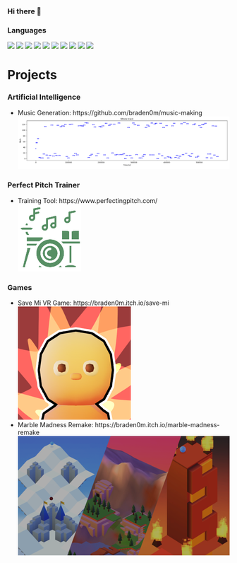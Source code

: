 ### Hi there 👋

### Languages
<div>
<img src="https://img.shields.io/badge/C%2B%2B-00239C?style=for-the-badge&logo=c%2B%2B&logoColor=white" />
<img src="https://img.shields.io/badge/Java-ED8B00?style=for-the-badge&logo=java&logoColor=white" />
<img src="https://img.shields.io/badge/Python-FFD43B?style=for-the-badge&logo=python&logoColor=blue" />
<img src="https://img.shields.io/badge/Anaconda-black?style=for-the-badge&logo=Anaconda&logoColor=3eb049" />
<img src="https://img.shields.io/badge/Unity-cccccc?style=for-the-badge&logo=Unity&logoColor=4c4c4c" />
<img src="https://img.shields.io/badge/HTML5-E34F26?style=for-the-badge&logo=html5&logoColor=white" />
<img src="https://img.shields.io/badge/JavaScript-323330?style=for-the-badge&logo=javascript&logoColor=F7DF1E" />
<img src="https://img.shields.io/badge/React-222222?style=for-the-badge&logo=react&logoColor=02d7ff" />
<img src="https://img.shields.io/badge/CSS3-1572B6?style=for-the-badge&logo=css3&logoColor=white" />
<img src="https://img.shields.io/badge/PyTorch-3512B6?style=for-the-badge&logo=PyTorch&logoColor=white" />

 </div>
 
<!-- [![braden0m's wakatime stats](https://github-readme-stats.vercel.app/api/wakatime?username=braden0m&count_private=true&theme=merko&show_icons=true)](https://wakatime.com/@braden0m) -->
<!-- [![braden0m's GitHub stats](https://github-readme-stats.vercel.app/api?username=braden0m&theme=merko&show_icons=true)](https://github.com/braden0m/github-readme-stats) -->
 <!--START_SECTION:waka-->

 <h1>Projects</h1>
 <h3>Artificial Intelligence</h3>
 <ul>
  <li>Music Generation: https://github.com/braden0m/music-making <img src = "./AIMusic.png" /></li> 
 </ul>
 
 <h3>Perfect Pitch Trainer</h3>
 <ul>
  <li>Training Tool: https://www.perfectingpitch.com/ <br><img src = "./favicon.ico"></li>
 </ul>
 
  <h3>Games</h3>
 <ul>   
  <li>Save Mi VR Game: https://braden0m.itch.io/save-mi <br><img src="./savemilogo.png" width="256" height="256" alt="Save Mi VR Game Logo" /></li>
  <li>Marble Madness Remake: https://braden0m.itch.io/marble-madness-remake <img src = "./MM.png" /></li>
 </ul>
 
<!--END_SECTION:waka-->
<!--
**braden0m/braden0m** is a ✨ _special_ ✨ repository because its `README.md` (this file) appears on your GitHub profile.

Here are some ideas to get you started:

- 🔭 I’m currently working on ...
- 🌱 I’m currently learning ...
- 👯 I’m looking to collaborate on ...
- 🤔 I’m looking for help with ...
- 💬 Ask me about ...
- 📫 How to reach me: ...
- 😄 Pronouns: ...
- ⚡ Fun fact: ...
-->
